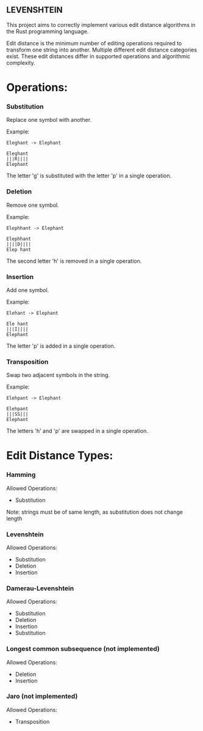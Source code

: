 LEVENSHTEIN
-----------

This project aims to correctly implement various edit distance algorithms in
the Rust programming language.

Edit distance is the minimum number of editing operations required to transform
one string into another. Multiple different edit distance categories exist.
These edit distances differ in supported operations and algorithmic complexity.

# Operations:

### Substitution
Replace one symbol with another.

Example:
```
Eleghant -> Elephant

Eleghant
|||R||||
Elephant
```
The letter 'g' is substituted with the letter 'p' in a single operation.


### Deletion
Remove one symbol.

Example:
```
Elephhant -> Elephant

Elephhant
||||D||||
Elep hant
```

The second letter 'h' is removed in a single operation.


### Insertion
Add one symbol.

Example:
```
Elehant -> Elephant

Ele hant
|||I||||
Elephant
```

The letter 'p' is added in a single operation.


### Transposition
Swap two adjacent symbols in the string.

Example:
```
Elehpant -> Elephant

Elehpant
|||SS|||
Elephant
```

The letters 'h' and 'p' are swapped in a single operation.


# Edit Distance Types:


### Hamming

Allowed Operations:

- Substitution

Note: strings must be of same length, as substitution does not change length


### Levenshtein

Allowed Operations:

- Substitution
- Deletion
- Insertion


### Damerau-Levenshtein

Allowed Operations:

- Substitution
- Deletion
- Insertion
- Substitution


### Longest common subsequence (not implemented)

Allowed Operations:
- Deletion
- Insertion


### Jaro (not implemented)

Allowed Operations:
- Transposition
